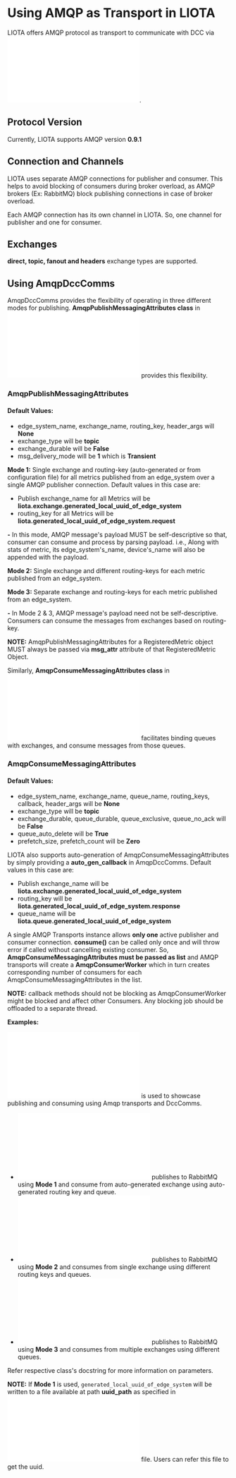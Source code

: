 # Using AMQP as Transport in LIOTA

LIOTA offers AMQP protocol as transport to communicate with DCC via ![AmqpDccComms](/liota/dcc_comms/amqp_dcc_comms.py).

## Protocol Version

Currently, LIOTA supports AMQP version **0.9.1**

## Connection and Channels

LIOTA uses separate AMQP connections for publisher and consumer.  This helps to avoid blocking of consumers during broker overload, as AMQP brokers
(Ex: RabbitMQ) block publishing connections in case of broker overload.

Each AMQP connection has its own channel in LIOTA.  So, one channel for publisher and one for consumer.

## Exchanges

**direct, topic, fanout and headers** exchange types are supported.


## Using AmqpDccComms

AmqpDccComms provides the flexibility of operating in three different modes for publishing. **AmqpPublishMessagingAttributes class** in ![amqp.py](/liota/lib/transports/amqp.py)
provides this flexibility.

### AmqpPublishMessagingAttributes

#### Default Values:

* edge_system_name, exchange_name, routing_key, header_args will **None**
* exchange_type will be **topic**
* exchange_durable will be **False**
* msg_delivery_mode will be **1** which is **Transient**


**Mode 1:** Single exchange and routing-key (auto-generated or from configuration file) for all metrics published from an edge_system over a single AMQP publisher connection.  Default values in this case are:
* Publish exchange_name for all Metrics will be **liota.exchange.generated_local_uuid_of_edge_system**
* routing_key for all Metrics will be **liota.generated_local_uuid_of_edge_system.request**

**-** In this mode, AMQP message's payload MUST be self-descriptive so that, consumer can consume and process by parsing payload. i.e., Along with stats of metric, its edge_system's_name, device's_name will also be appended with the payload.

**Mode 2:** Single exchange and different routing-keys for each metric published from an edge_system.

**Mode 3:** Separate exchange and routing-keys for each metric published from an edge_system.

**-** In Mode 2 & 3, AMQP message's payload need not be self-descriptive.  Consumers can consume the messages from exchanges based on routing-key.

**NOTE:** AmqpPublishMessagingAttributes for a RegisteredMetric object MUST always be passed via **msg_attr** attribute of that RegisteredMetric Object.


Similarly, **AmqpConsumeMessagingAttributes class** in ![amqp.py](/liota/lib/transports/amqp.py) facilitates binding queues with exchanges, and consume messages from those queues.

### AmqpConsumeMessagingAttributes

#### Default Values:

* edge_system_name, exchange_name, queue_name, routing_keys, callback, header_args will be **None**
* exchange_type will be **topic**
* exchange_durable, queue_durable, queue_exclusive, queue_no_ack will be **False**
* queue_auto_delete will be **True**
* prefetch_size, prefetch_count will be **Zero**

LIOTA also supports auto-generation of AmqpConsumeMessagingAttributes by simply providing a **auto_gen_callback** in AmqpDccComms.   Default values in this case are:
* Publish exchange_name will be **liota.exchange.generated_local_uuid_of_edge_system**
* routing_key will be **liota.generated_local_uuid_of_edge_system.response**
* queue_name will be **liota.queue.generated_local_uuid_of_edge_system**

A single AMQP Transports instance allows **only one** active publisher and consumer connection.  **consume()** can be called only once and will throw error if called without cancelling existing consumer.
So, **AmqpConsumeMessagingAttributes must be passed as list** and AMQP transports will create a **AmqpConsumerWorker** which in turn creates corresponding number of consumers for each AmqpConsumeMessagingAttributes in the list.

**NOTE:** callback methods should not be blocking as AmqpConsumerWorker might be blocked and affect other Consumers.  Any blocking job should be offloaded to a separate thread.


**Examples:**

![RabbitMQ DCC](liota/dccs/rabbitmq.py) is used to showcase publishing and consuming using Amqp transports and DccComms.

* ![auto_gen](/examples/amqp/rabbitmq/simulated_home_auto_gen.py) publishes to RabbitMQ using **Mode 1** and consume from auto-generated exchange using auto-generated routing key and queue.
* ![single_exchange_and_routing_key_per_metric](/examples/amqp/rabbitmq/simulated_home_single_exchange_routing_key_per_metric.py) publishes to RabbitMQ using **Mode 2** and consumes from single exchange using different routing keys and queues.
* ![exchange_and_routing_key_per_metric](/examples/amqp/rabbitmq/simulated_home_exchange_and_routing_key_per_metric.py) publishes to RabbitMQ using **Mode 3** and consumes from multiple exchanges using different queues.

Refer respective class's docstring for more information on parameters.

**NOTE:**
If **Mode 1** is used, `generated_local_uuid_of_edge_system` will be written to a file available at path **uuid_path** as specified in ![liota.conf](/config/liota.conf) file.  Users can refer this file to get the uuid.
